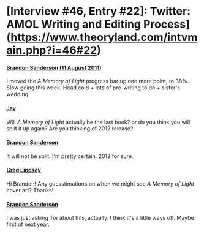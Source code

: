 # [Interview #46, Entry #22]: Twitter: AMOL Writing and Editing Process](https://www.theoryland.com/intvmain.php?i=46#22)

#### [Brandon Sanderson (11 August 2011)](http://twitter.com/BrandSanderson/status/101768478335320064)

I moved the
*A Memory of Light*
progress bar up one more point, to 38%. Slow going this week. Head cold + lots of pre-writing to do + sister's wedding.

#### [Jay](http://twitter.com/Congo_Red_Jr/status/101769104851087360)

Will
*A Memory of Light*
actually be the last book? or do you think you will split it up again? Are you thinking of 2012 release?

#### [Brandon Sanderson](https://twitter.com/BrandSanderson/status/101770127732785152)

It will not be split. I'm pretty certain. 2012 for sure.

#### [Greg Lindsey](http://twitter.com/glindsey212/status/101786843946819585)

Hi Brandon! Any guesstimations on when we might see
*A Memory of Light*
cover art? Thanks!

#### [Brandon Sanderson](http://twitter.com/BrandSanderson/status/101788932995432448)

I was just asking Tor about this, actually. I think it's a little ways off. Maybe first of next year.


